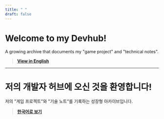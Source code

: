 ```yaml
---
title: " "
draft: false
---
```


# Welcome to my Devhub!

A growing archive that documents my "game project" and "technical notes".  
> **[View in English](Portfolios_Eng\index.md)**

---

# 저의 개발자 허브에 오신 것을 환영합니다!

저의 "게임 프로젝트"와 "기술 노트"를 기록하는 성장형 아카이브입니다.
> **[한국어로 보기](Portfolios_Kor\index.md)**